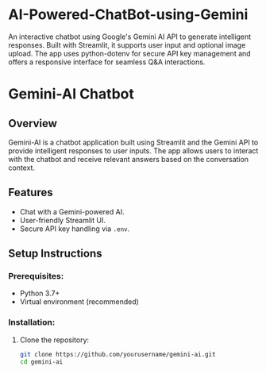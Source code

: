 # AI-Powered-ChatBot-using-Gemini
An interactive chatbot using Google's Gemini AI API to generate intelligent responses. Built with Streamlit, it supports user input and optional image upload. The app uses python-dotenv for secure API key management and offers a responsive interface for seamless Q&amp;A interactions.
# Gemini-AI Chatbot

## Overview
Gemini-AI is a chatbot application built using Streamlit and the Gemini API to provide intelligent responses to user inputs. The app allows users to interact with the chatbot and receive relevant answers based on the conversation context.

## Features
- Chat with a Gemini-powered AI.
- User-friendly Streamlit UI.
- Secure API key handling via `.env`.

## Setup Instructions

### Prerequisites:
- Python 3.7+
- Virtual environment (recommended)

### Installation:

1. Clone the repository:
   ```bash
   git clone https://github.com/yourusername/gemini-ai.git
   cd gemini-ai
